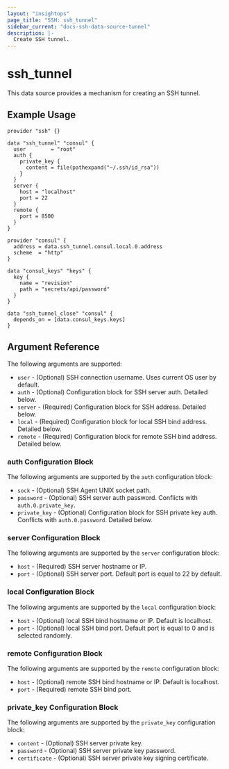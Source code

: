 ```yaml
---
layout: "insightops"
page_title: "SSH: ssh_tunnel"
sidebar_current: "docs-ssh-data-source-tunnel"
description: |-
  Create SSH tunnel.
---
```


# ssh_tunnel

This data source provides a mechanism for creating an SSH tunnel.

## Example Usage

```hcl
provider "ssh" {}

data "ssh_tunnel" "consul" {
  user        = "root"
  auth {
    private_key {
      content = file(pathexpand("~/.ssh/id_rsa"))
    }
  }
  server {
    host = "localhost"
    port = 22
  }
  remote {
    port = 8500
  }
}

provider "consul" {
  address = data.ssh_tunnel.consul.local.0.address
  scheme  = "http"
}

data "consul_keys" "keys" {
  key {
    name = "revision"
    path = "secrets/api/password"
  }
}

data "ssh_tunnel_close" "consul" {
  depends_on = [data.consul_keys.keys]
}
```

## Argument Reference

The following arguments are supported:

* `user` - (Optional) SSH connection username. Uses current OS user by default.
* `auth` - (Optional) Configuration block for SSH server auth. Detailed below.
* `server` - (Required) Configuration block for SSH address. Detailed below.
* `local` - (Required) Configuration block for local SSH bind address. Detailed below.
* `remote` - (Required) Configuration block for remote SSH bind address. Detailed below.

### auth Configuration Block

The following arguments are supported by the `auth` configuration block:

* `sock` - (Optional) SSH Agent UNIX socket path.
* `password` - (Optional) SSH server auth password. Conflicts with `auth.0.private_key`.
* `private_key` - (Optional) Configuration block for SSH private key auth. Conflicts with `auth.0.password`. Detailed below.

### server Configuration Block

The following arguments are supported by the `server` configuration block:

* `host` - (Required) SSH server hostname or IP.
* `port` - (Optional) SSH server port. Default port is equal to 22 by default.

### local Configuration Block

The following arguments are supported by the `local` configuration block:

* `host` - (Optional) local SSH bind hostname or IP. Default is localhost.
* `port` - (Optional) local SSH bind port. Default port is equal to 0 and is selected randomly.

### remote Configuration Block

The following arguments are supported by the `remote` configuration block:

* `host` - (Optional) remote SSH bind hostname or IP. Default is localhost.
* `port` - (Required) remote SSH bind port.

### private_key Configuration Block

The following arguments are supported by the `private_key` configuration block:

* `content` - (Optional) SSH server private key.
* `password` - (Optional) SSH server private key password.
* `certificate` - (Optional) SSH server private key signing certificate.